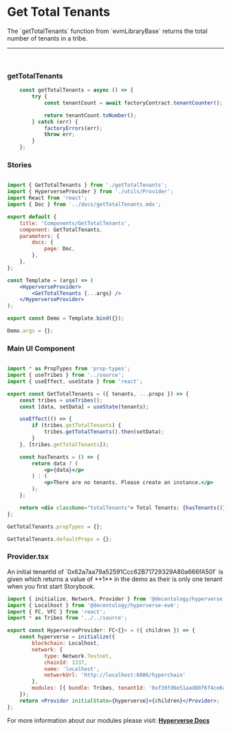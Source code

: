 # Get Total Tenants

<p> The `getTotalTenants` function from `evmLibraryBase` returns the total number of tenants in a tribe. </p>

---

<br>

### getTotalTenants

```jsx
	const getTotalTenants = async () => {
		try {
			const tenantCount = await factoryContract.tenantCounter();

			return tenantCount.toNumber();
		} catch (err) {
			factoryErrors(err);
			throw err;
		}
	};
```

### Stories

```jsx

import { GetTotalTenants } from './getTotalTenants';
import { HyperverseProvider } from './utils/Provider';
import React from 'react';
import { Doc } from '../docs/getTotalTenants.mdx';

export default {
	title: 'Components/GetTotalTenants',
	component: GetTotalTenants,
	parameters: {
		docs: {
			page: Doc,
		},
	},
};

const Template = (args) => (
	<HyperverseProvider>
		<GetTotalTenants {...args} />
	</HyperverseProvider>
);

export const Demo = Template.bind({});

Demo.args = {};

```

### Main UI Component

```jsx

import * as PropTypes from 'prop-types';
import { useTribes } from '../source';
import { useEffect, useState } from 'react';

export const GetTotalTenants = ({ tenants, ...props }) => {
	const tribes = useTribes();
	const [data, setData] = useState(tenants);

	useEffect(() => {
		if (tribes.getTotalTenants) {
			tribes.getTotalTenants().then(setData);
		}
	}, [tribes.getTotalTenants]);

	const hasTenants = () => {
		return data ? (
			<p>{data}</p>
		) : (
			<p>There are no tenants. Please create an instance.</p>
		);
	};

	return <div className="totalTenants"> Total Tenants: {hasTenants()}</div>;
};

GetTotalTenants.propTypes = {};

GetTotalTenants.defaultProps = {};

```

### Provider.tsx

<p> An initial tenantId of `0x62a7aa79a52591Ccc62B71729329A80a666fA50f` is given which returns a value of **1** in the demo as their is only one tenant when you first start Storybook.</p>

```jsx
import { initialize, Network, Provider } from '@decentology/hyperverse';
import { Localhost } from '@decentology/hyperverse-evm';
import { FC, VFC } from 'react';
import * as Tribes from '../../source';

export const HyperverseProvider: FC<{}> = ({ children }) => {
	const hyperverse = initialize({
		blockchain: Localhost,
		network: {
			type: Network.Testnet,
			chainId: 1337,
			name: 'localhost',
			networkUrl: 'http://localhost:6006/hyperchain'
		},
		modules: [{ bundle: Tribes, tenantId: '0xf39fd6e51aad88f6f4ce6ab8827279cfffb92266' }]
	});
	return <Provider initialState={hyperverse}>{children}</Provider>;
};
```

For more information about our modules please visit: [**Hyperverse Docs**](https://docs.hyperverse.dev)
